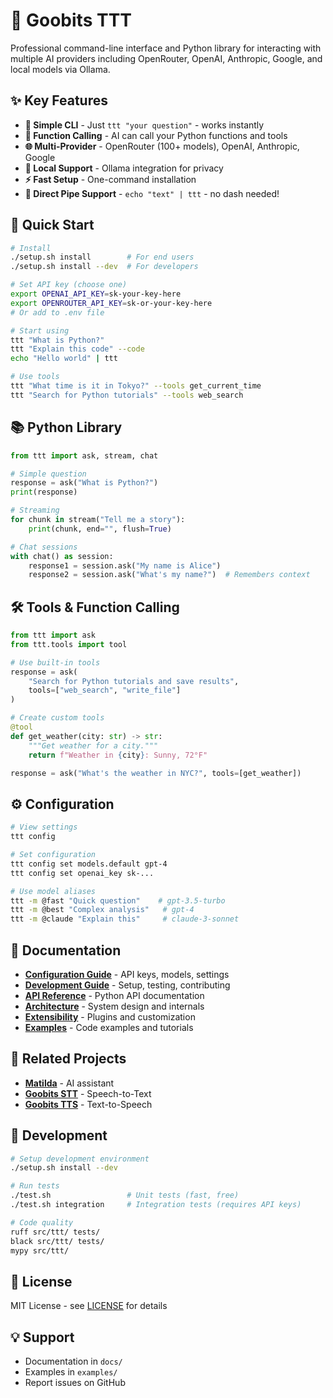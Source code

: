 # 🤖 Goobits TTT

Professional command-line interface and Python library for interacting with multiple AI providers including OpenRouter, OpenAI, Anthropic, Google, and local models via Ollama.

## ✨ Key Features

- **🎯 Simple CLI** - Just `ttt "your question"` - works instantly
- **🔧 Function Calling** - AI can call your Python functions and tools
- **🌐 Multi-Provider** - OpenRouter (100+ models), OpenAI, Anthropic, Google
- **🤖 Local Support** - Ollama integration for privacy
- **⚡ Fast Setup** - One-command installation
- **🔄 Direct Pipe Support** - `echo "text" | ttt` - no dash needed!

## 🚀 Quick Start

```bash
# Install
./setup.sh install        # For end users
./setup.sh install --dev  # For developers

# Set API key (choose one)
export OPENAI_API_KEY=sk-your-key-here
export OPENROUTER_API_KEY=sk-or-your-key-here
# Or add to .env file

# Start using
ttt "What is Python?"
ttt "Explain this code" --code
echo "Hello world" | ttt

# Use tools
ttt "What time is it in Tokyo?" --tools get_current_time
ttt "Search for Python tutorials" --tools web_search
```

## 📚 Python Library

```python
from ttt import ask, stream, chat

# Simple question
response = ask("What is Python?")
print(response)

# Streaming
for chunk in stream("Tell me a story"):
    print(chunk, end="", flush=True)

# Chat sessions
with chat() as session:
    response1 = session.ask("My name is Alice")
    response2 = session.ask("What's my name?")  # Remembers context
```

## 🛠️ Tools & Function Calling

```python
from ttt import ask
from ttt.tools import tool

# Use built-in tools
response = ask(
    "Search for Python tutorials and save results",
    tools=["web_search", "write_file"]
)

# Create custom tools
@tool
def get_weather(city: str) -> str:
    """Get weather for a city."""
    return f"Weather in {city}: Sunny, 72°F"

response = ask("What's the weather in NYC?", tools=[get_weather])
```

## ⚙️ Configuration

```bash
# View settings
ttt config

# Set configuration
ttt config set models.default gpt-4
ttt config set openai_key sk-...

# Use model aliases
ttt -m @fast "Quick question"    # gpt-3.5-turbo
ttt -m @best "Complex analysis"   # gpt-4
ttt -m @claude "Explain this"     # claude-3-sonnet
```

## 📖 Documentation

- **[Configuration Guide](docs/configuration.md)** - API keys, models, settings
- **[Development Guide](docs/development.md)** - Setup, testing, contributing
- **[API Reference](docs/api-reference.md)** - Python API documentation
- **[Architecture](docs/architecture.md)** - System design and internals
- **[Extensibility](docs/extensibility.md)** - Plugins and customization
- **[Examples](examples/)** - Code examples and tutorials

## 🔗 Related Projects

- **[Matilda](https://github.com/goobits/matilda)** - AI assistant
- **[Goobits STT](https://github.com/goobits/stt)** - Speech-to-Text
- **[Goobits TTS](https://github.com/goobits/tts)** - Text-to-Speech

## 🧪 Development

```bash
# Setup development environment
./setup.sh install --dev

# Run tests
./test.sh                 # Unit tests (fast, free)
./test.sh integration     # Integration tests (requires API keys)

# Code quality
ruff src/ttt/ tests/
black src/ttt/ tests/
mypy src/ttt/
```

## 📝 License

MIT License - see [LICENSE](LICENSE) for details

## 💡 Support

- Documentation in `docs/`
- Examples in `examples/`
- Report issues on GitHub